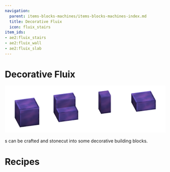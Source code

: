 ```yaml
---
navigation:
  parent: items-blocks-machines/items-blocks-machines-index.md
  title: Decorative Fluix
  icon: fluix_stairs
item_ids:
- ae2:fluix_stairs
- ae2:fluix_wall
- ae2:fluix_slab
---
```

# Decorative Fluix

![Decorative fluix blocks](../assets/assemblies/decorative_fluix.png)

<ItemLink id="fluix_block" />s can be crafted and stonecut into some decorative building blocks.

# Recipes

<RecipeFor id="fluix_stairs" />   <RecipeFor id="fluix_wall" />   <RecipeFor id="fluix_slab" />